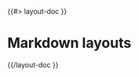 <!--
/**
 * @name            Layouts
 * @namespace       doc.markdown
 * @type            Markdown
 * @platform        md
 * @status          stable
 * @menu            Documentation / Markdown           /doc/markdown/layouts
 *
 * @since           2.0.0
 * @author    Olivier Bossel <olivier.bossel@gmail.com> (https://olivierbossel.com)
 */
-->

{{#> layout-doc }}

# Markdown layouts

{{/layout-doc }}
